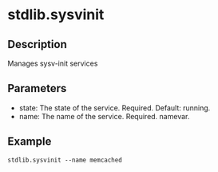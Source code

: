# stdlib.sysvinit

## Description

Manages sysv-init services

## Parameters

* state: The state of the service. Required. Default: running.
* name: The name of the service. Required. namevar.

## Example

```shell
stdlib.sysvinit --name memcached
```

